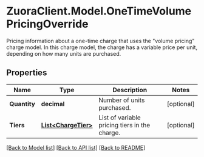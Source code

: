 # ZuoraClient.Model.OneTimeVolumePricingOverride
Pricing information about a one-time charge that uses the \"volume pricing\" charge model. In this charge model, the charge has a variable price per unit, depending on how many units are purchased. 

## Properties

Name | Type | Description | Notes
------------ | ------------- | ------------- | -------------
**Quantity** | **decimal** | Number of units purchased.  | [optional] 
**Tiers** | [**List&lt;ChargeTier&gt;**](ChargeTier.md) | List of variable pricing tiers in the charge.  | [optional] 

[[Back to Model list]](../README.md#documentation-for-models) [[Back to API list]](../README.md#documentation-for-api-endpoints) [[Back to README]](../README.md)

